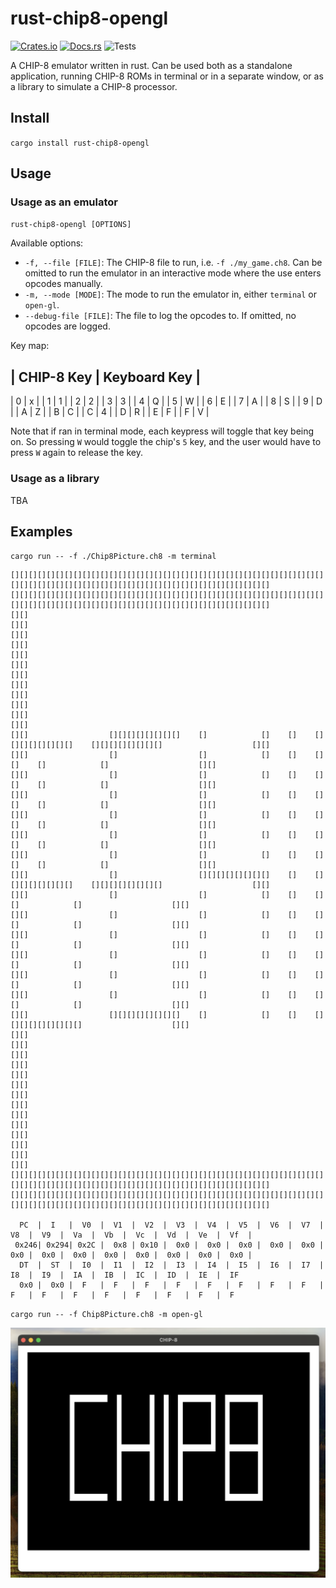 # rust-chip8-opengl
[![Crates.io](https://img.shields.io/crates/v/rust-chip8-opengl)](https://crates.io/crates/rust-chip8-opengl)
[![Docs.rs](https://docs.rs/rust-chip8-opengl/badge.svg)](https://docs.rs/rust-chip8-opengl/1.0.0/rust_chip8_opengl/)
![Tests](https://github.com/josefwaller/rust-chip8-opengl/actions/workflows/rust.yml/badge.svg)

A CHIP-8 emulator written in rust.
Can be used both as a standalone application, running CHIP-8 ROMs in terminal or in a separate window,
or as a library to simulate a CHIP-8 processor.

## Install
`cargo install rust-chip8-opengl`

## Usage
### Usage as an emulator
`rust-chip8-opengl [OPTIONS]`

Available options:
* `-f, --file [FILE]`: The CHIP-8 file to run, i.e. `-f ./my_game.ch8`.
  Can be omitted to run the emulator in an interactive mode where the use enters opcodes manually.
* `-m, --mode [MODE]`: The mode to run the emulator in, either `terminal` or `open-gl`.
* `--debug-file [FILE]`: The file to log the opcodes to. If omitted, no opcodes are logged.

Key map:

| CHIP-8 Key | Keyboard Key |
-----------------------------
| 0 | x |
| 1 | 1 |
| 2 | 2 |
| 3 | 3 | 
| 4 | Q |
| 5 | W |
| 6 | E |
| 7 | A |
| 8 | S |
| 9 | D |
| A | Z |
| B | C |
| C | 4 |
| D | R |
| E | F |
| F | V |

Note that if ran in terminal mode, each keypress will toggle that key being on.
So pressing `W` would toggle the chip's `5` key, and the user would
have to press `W` again to release the key.
### Usage as a library
TBA

## Examples
`cargo run -- -f ./Chip8Picture.ch8 -m terminal`
```
[][][][][][][][][][][][][][][][][][][][][][][][][][][][][][][][][][][][][][][][][][][][][][][][][][][][][][][][][][][][][][][][]
[][][][][][][][][][][][][][][][][][][][][][][][][][][][][][][][][][][][][][][][][][][][][][][][][][][][][][][][][][][][][][][][]
[][]                                                                                                                        [][]
[][]                                                                                                                        [][]
[][]                                                                                                                        [][]
[][]                                                                                                                        [][]
[][]                                                                                                                        [][]
[][]                                                                                                                        [][]
[][]                  [][][][][][][][]    []            []    []    [][][][][][][][]    [][][][][][][][]                    [][]
[][]                  []                  []            []    []    []            []    []            []                    [][]
[][]                  []                  []            []    []    []            []    []            []                    [][]
[][]                  []                  []            []    []    []            []    []            []                    [][]
[][]                  []                  []            []    []    []            []    []            []                    [][]
[][]                  []                  []            []    []    []            []    []            []                    [][]
[][]                  []                  []            []    []    []            []    []            []                    [][]
[][]                  []                  [][][][][][][][]    []    [][][][][][][][]    [][][][][][][][]                    [][]
[][]                  []                  []            []    []    []                  []            []                    [][]
[][]                  []                  []            []    []    []                  []            []                    [][]
[][]                  []                  []            []    []    []                  []            []                    [][]
[][]                  []                  []            []    []    []                  []            []                    [][]
[][]                  []                  []            []    []    []                  []            []                    [][]
[][]                  []                  []            []    []    []                  []            []                    [][]
[][]                  [][][][][][][][]    []            []    []    []                  [][][][][][][][]                    [][]
[][]                                                                                                                        [][]
[][]                                                                                                                        [][]
[][]                                                                                                                        [][]
[][]                                                                                                                        [][]
[][]                                                                                                                        [][]
[][]                                                                                                                        [][]
[][]                                                                                                                        [][]
[][][][][][][][][][][][][][][][][][][][][][][][][][][][][][][][][][][][][][][][][][][][][][][][][][][][][][][][][][][][][][][][]
[][][][][][][][][][][][][][][][][][][][][][][][][][][][][][][][][][][][][][][][][][][][][][][][][][][][][][][][][][][][][][][][]

  PC  |  I   |  V0  |  V1  |  V2  |  V3  |  V4  |  V5  |  V6  |  V7  |  V8  |  V9  |  Va  |  Vb  |  Vc  |  Vd  |  Ve  |  Vf  |
 0x246| 0x294| 0x2C |  0x8 | 0x10 |  0x0 |  0x0 |  0x0 |  0x0 |  0x0 |  0x0 |  0x0 |  0x0 |  0x0 |  0x0 |  0x0 |  0x0 |  0x0 |
  DT  |  ST  |  I0  |  I1  |  I2  |  I3  |  I4  |  I5  |  I6  |  I7  |  I8  |  I9  |  IA  |  IB  |  IC  |  ID  |  IE  |  IF  
  0x0 |  0x0 |  F   |  F   |  F   |  F   |  F   |  F   |  F   |  F   |  F   |  F   |  F   |  F   |  F   |  F   |  F   |  F   
```

`cargo run -- -f Chip8Picture.ch8 -m open-gl`

![Screenshot of a CHIP-8 ROM being rendered using open-gl](opengl-screenshot.png)